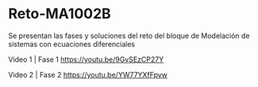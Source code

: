 # Reto-MA1002B
Se presentan las fases y soluciones del reto del bloque de Modelación de sistemas con ecuaciones diferenciales

Video 1 | Fase 1
https://youtu.be/9GvSEzCP27Y

Video 2 | Fase 2
https://youtu.be/YW77YXfFpvw
